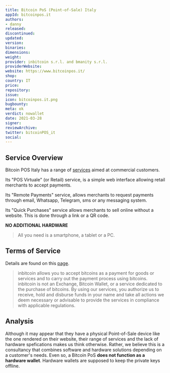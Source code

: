 ```yaml
---
title: Bitcoin PoS (Point-of-Sale) Italy
appId: bitcoinpos.it
authors:
- danny
released: 
discontinued: 
updated: 
version: 
binaries: 
dimensions: 
weight: 
provider: inbitcoin s.r.l. and bmanity s.r.l.
providerWebsite: 
website: https://www.bitcoinpos.it/
shop: 
country: IT
price: 
repository: 
issue: 
icon: bitcoinpos.it.png
bugbounty: 
meta: ok
verdict: nowallet
date: 2021-03-28
signer: 
reviewArchive: 
twitter: bitcoinPOS_it
social:
---
```


## Service Overview 

Bitcoin POS Italy has a range of [services](https://bitcoinpos.it/ilservizio.html#features1-k) aimed at commercial customers. 

Its "POS Virtuale" (or Retail) service, is a simple web interface allowing retail merchants to accept payments.

Its "Remote Payments" service, allows merchants to request payments through email, Whatsapp, Telegram, sms or any messaging system. 

Its "Quick Purchases" service allows merchants to sell online without a website. This is done through a link or a QR code.

**NO ADDITIONAL HARDWARE**

> All you need is a smartphone, a tablet or a PC.

## Terms of Service 

Details are found on this [page](https://bitcoinpos.it/tos.html).

> inbitcoin allows you to accept bitcoins as a payment for goods or services and to carry out the payment process using bitcoins. inbitcoin is not an Exchange, Bitcoin Wallet, or a service dedicated to the purchase of bitcoins. By using our services, you authorize us to receive, hold and disburse funds in your name and take all actions we deem necessary or advisable to provide the services in compliance with applicable regulations.

## Analysis 

Although it may appear that they have a physical Point-of-Sale device like the one rendered on their website, their range of services and the lack of hardware spefications makes us think otherwise. Rather, we believe this is a consultancy that combines software and hardware solutions depending on a customer's needs. Even so, a Bitcoin PoS **does not function as a hardware wallet**. Hardware wallets are supposed to keep the private keys offline. 


